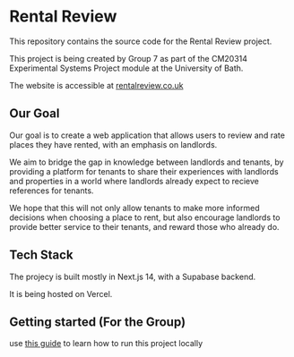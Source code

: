 # Rental Review

This repository contains the source code for the Rental Review project.

This project is being created by Group 7 as part of the CM20314 Experimental Systems Project module at the University of Bath.

The website is accessible at [rentalreview.co.uk](https://rentalreview.co.uk)

## Our Goal

Our goal is to create a web application that allows users to review and rate places they have rented, with an emphasis on landlords.

We aim to bridge the gap in knowledge between landlords and tenants, by providing a platform for tenants to share their experiences with landlords and properties in a world where landlords already expect to recieve references for tenants.

We hope that this will not only allow tenants to make more informed decisions when choosing a place to rent, but also encourage landlords to provide better service to their tenants, and reward those who already do.

## Tech Stack

The projecy is built mostly in Next.js 14, with a Supabase backend.

It is being hosted on Vercel.

## Getting started (For the Group)

use [this guide](https://cm20314-group7-2023.atlassian.net/wiki/x/7oAi) to learn how to run this project locally
